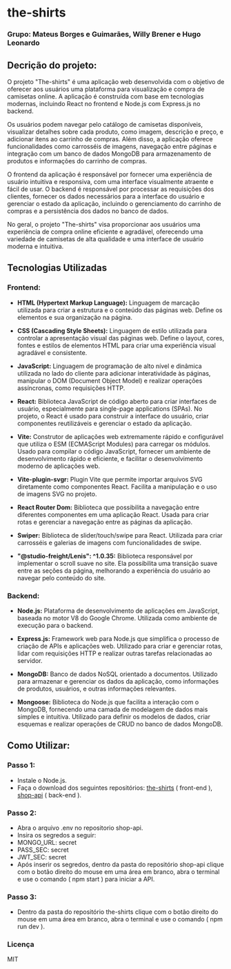 # the-shirts

### Grupo: Mateus Borges e Guimarães, Willy Brener e Hugo Leonardo

## Decrição do projeto:

O projeto "The-shirts" é uma aplicação web desenvolvida com o objetivo de oferecer aos usuários uma plataforma para visualização e compra de camisetas online. A aplicação é construída com base em tecnologias modernas, incluindo React no frontend e Node.js com Express.js no backend.

Os usuários podem navegar pelo catálogo de camisetas disponíveis, visualizar detalhes sobre cada produto, como imagem, descrição e preço, e adicionar itens ao carrinho de compras. Além disso, a aplicação oferece funcionalidades como carrosséis de imagens, navegação entre páginas e integração com um banco de dados MongoDB para armazenamento de produtos e informações do carrinho de compras.

O frontend da aplicação é responsável por fornecer uma experiência de usuário intuitiva e responsiva, com uma interface visualmente atraente e fácil de usar. O backend é responsável por processar as requisições dos clientes, fornecer os dados necessários para a interface do usuário e gerenciar o estado da aplicação, incluindo o gerenciamento do carrinho de compras e a persistência dos dados no banco de dados.

No geral, o projeto "The-shirts" visa proporcionar aos usuários uma experiência de compra online eficiente e agradável, oferecendo uma variedade de camisetas de alta qualidade e uma interface de usuário moderna e intuitiva.

## Tecnologias Utilizadas

### Frontend:

- **HTML (Hypertext Markup Language):** Linguagem de marcação utilizada para criar a estrutura e o conteúdo das páginas web. Define os elementos e sua organização na página.

- **CSS (Cascading Style Sheets):** Linguagem de estilo utilizada para controlar a apresentação visual das páginas web. Define o layout, cores, fontes e estilos de elementos HTML para criar uma experiência visual agradável e consistente.

- **JavaScript:** Linguagem de programação de alto nível e dinâmica utilizada no lado do cliente para adicionar interatividade às páginas, manipular o DOM (Document Object Model) e realizar operações assíncronas, como requisições HTTP.

- **React:** Biblioteca JavaScript de código aberto para criar interfaces de usuário, especialmente para single-page applications (SPAs). No projeto, o React é usado para construir a interface do usuário, criar componentes reutilizáveis e gerenciar o estado da aplicação.

- **Vite:** Construtor de aplicações web extremamente rápido e configurável que utiliza o ESM (ECMAScript Modules) para carregar os módulos. Usado para compilar o código JavaScript, fornecer um ambiente de desenvolvimento rápido e eficiente, e facilitar o desenvolvimento moderno de aplicações web.

- **Vite-plugin-svgr:** Plugin Vite que permite importar arquivos SVG diretamente como componentes React. Facilita a manipulação e o uso de imagens SVG no projeto.

- **React Router Dom:** Biblioteca que possibilita a navegação entre diferentes componentes em uma aplicação React. Usada para criar rotas e gerenciar a navegação entre as páginas da aplicação.

- **Swiper:** Biblioteca de slider/touch/swipe para React. Utilizada para criar carrosséis e galerias de imagens com funcionalidades de swipe.

- **"@studio-freight/Lenis": ^1.0.35:** Biblioteca responsável por implementar o scroll suave no site. Ela possibilita uma transição suave entre as seções da página, melhorando a experiência do usuário ao navegar pelo conteúdo do site.

### Backend:

- **Node.js:** Plataforma de desenvolvimento de aplicações em JavaScript, baseada no motor V8 do Google Chrome. Utilizada como ambiente de execução para o backend.

- **Express.js:** Framework web para Node.js que simplifica o processo de criação de APIs e aplicações web. Utilizado para criar e gerenciar rotas, lidar com requisições HTTP e realizar outras tarefas relacionadas ao servidor.

- **MongoDB:** Banco de dados NoSQL orientado a documentos. Utilizado para armazenar e gerenciar os dados da aplicação, como informações de produtos, usuários, e outras informações relevantes.

- **Mongoose:** Biblioteca do Node.js que facilita a interação com o MongoDB, fornecendo uma camada de modelagem de dados mais simples e intuitiva. Utilizado para definir os modelos de dados, criar esquemas e realizar operações de CRUD no banco de dados MongoDB.

## Como Utilizar:

### Passo 1:

- Instale o Node.js.
- Faça o download dos seguintes repositórios: [the-shirts](https://github.com/MateusBorgesGuimaraes/the-shirts) ( front-end ), [shop-api](https://github.com/MateusBorgesGuimaraes/shop-api) ( back-end ).

### Passo 2:

- Abra o arquivo .env no repositorio shop-api.
- Insira os segredos a seguir:
- MONGO_URL: secret
- PASS_SEC: secret
- JWT_SEC: secret
- Após inserir os segredos, dentro da pasta do repositório shop-api clique com o botão direito do mouse em uma área em branco, abra o terminal e use o comando ( npm start ) para iniciar a API.

### Passo 3:

- Dentro da pasta do repositório the-shirts clique com o botão direito do mouse em uma área em branco, abra o terminal e use o comando ( npm run dev ).

### Licença

MIT
